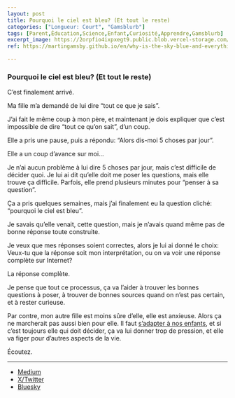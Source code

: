 ```yaml
---
layout: post
title: Pourquoi le ciel est bleu? (Et tout le reste)
categories: ["Longueur: Court", "Gamsblurb"]
tags: [Parent,Éducation,Science,Enfant,Curiosité,Apprendre,Gamsblurb]
excerpt_image: https://2orpfio4ixpxegt9.public.blob.vercel-storage.com/blogPost/cm0u0tmff002sl80clnfj5xm9/preview-image-BgyQ2Qh1IFY8Ch5ekAXLcLH5mL0gpB.jpg
ref: https://martingamsby.github.io/en/why-is-the-sky-blue-and-everything-else

---
```


### **Pourquoi le ciel est bleu? (Et tout le reste)**

C’est finalement arrivé.

Ma fille m’a demandé de lui dire “tout ce que je sais”.

J’ai fait le même coup à mon père, et maintenant je dois expliquer que c’est impossible de dire “tout ce qu’on sait”, d’un coup.

Elle a pris une pause, puis a répondu: “Alors dis-moi 5 choses par jour”.

Elle a un coup d’avance sur moi…

Je n’ai aucun problème à lui dire 5 choses par jour, mais c’est difficile de décider quoi. Je lui ai dit qu’elle doit me poser les questions, mais elle trouve ça difficile. Parfois, elle prend plusieurs minutes pour “penser à sa question”.

Ça a pris quelques semaines, mais j’ai finalement eu la question cliché: “pourquoi le ciel est bleu”.

Je savais qu’elle venait, cette question, mais je n’avais quand même pas de bonne réponse toute construite.

Je veux que mes réponses soient correctes, alors je lui ai donné le choix: Veux-tu que la réponse soit mon interprétation, ou on va voir une réponse complète sur Internet?

La réponse complète.

Je pense que tout ce processus, ça va l’aider à trouver les bonnes questions à poser, à trouver de bonnes sources quand on n’est pas certain, et à rester curieuse.

Par contre, mon autre fille est moins sûre d’elle, elle est anxieuse. Alors ça ne marcherait pas aussi bien pour elle. Il faut [s’adapter à nos enfants](https://martingamsby.github.io/court-adaptation), et si c’est toujours elle qui doit décider, ça va lui donner trop de pression, et elle va figer pour d’autres aspects de la vie.

Écoutez.

---

- [Medium](https://medium.com/@martin.gamsby/pourquoi-le-ciel-est-bleu-et-tout-le-reste-e2c2a7a82892)
- [X/Twitter](https://x.com/MartinGamsby/status/1832877162027729223)
- [Bluesky](https://bsky.app/profile/martin-gamsby.bsky.social/post/3l6s3zlpmlg2x)

